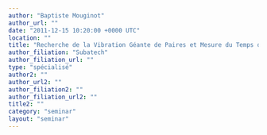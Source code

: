 ```yaml
---
author: "Baptiste Mouginot"
author_url: ""
date: "2011-12-15 10:20:00 +0000 UTC"
location: ""
title: "Recherche de la Vibration Géante de Paires et Mesure du Temps de Vie du Premier Etat Excité 2⁺ du ⁷⁴Zn par Méthode Plunger"
author_filiation: "Subatech"
author_filiation_url: ""
type: "spécialisé"
author2: ""
author_url2: ""
author_filiation2: ""
author_filiation_url2: ""
title2: ""
category: "seminar" 
layout: "seminar"
---
```


